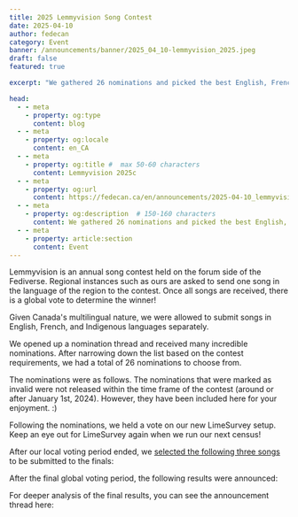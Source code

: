 ```yaml
---
title: 2025 Lemmyvision Song Contest
date: 2025-04-10
author: fedecan
category: Event
banner: /announcements/banner/2025_04_10-lemmyvision_2025.jpeg
draft: false
featured: true

excerpt: "We gathered 26 nominations and picked the best English, French, and Inuktitut songs to submit to this year's contest!"

head:
  - - meta
    - property: og:type
      content: blog
  - - meta
    - property: og:locale
      content: en_CA
  - - meta
    - property: og:title #  max 50-60 characters
      content: Lemmyvision 2025c
  - - meta
    - property: og:url
      content: https://fedecan.ca/en/announcements/2025-04-10_lemmyvision-2025
  - - meta
    - property: og:description  # 150-160 characters
      content: We gathered 26 nominations and picked the best English, French, and Inuktitut songs to submit to this year's contest!
  - - meta
    - property: article:section
      content: Event
---
```


<BlogPostHeader 
  returnLink="/en/announcements"
  returnText="Back to Announcements"
  authorsDataKey="enAuthors"
/>

Lemmyvision is an annual song contest held on the forum side of the Fediverse. Regional instances such as ours are asked to send one song in the language of the region to the contest. Once all songs are received, there is a global vote to determine the winner! 

Given Canada's multilingual nature, we were allowed to submit songs in English, French, and Indigenous languages separately.

<EmbedLemmy
  :links="[
    'https://lemmy.ca/post/40067357',
  ]"
  :titleLines="2"
  :excerptLines="1"
/>

We opened up a nomination thread and received many incredible nominations. After narrowing down the list based on the contest requirements, we had a total of 26 nominations to choose from.

<EmbedLemmy
  :links="[
    'https://lemmy.ca/post/40262691'
  ]"
  :titleLines="2"
  :excerptLines="1"
/>

The nominations were as follows. The nominations that were marked as invalid were not released within the time frame of the contest (around or after January 1st, 2024). However, they have been included here for your enjoyment. :)

<JSONTable
    :jsonDataProp="nominations"
    :columns="[
        { key: 'artist', title: 'Artist Name', format: 'text' }, 
        { key: 'song', title: 'Song Name', format: 'text' }, 
        { key: 'link', title: 'Link to Listen', format: 'link' },
        { key: 'language', title: 'Language', format: 'tags' },
        { key: 'valid', title: 'Valid Nomination', format: 'boolean' },
    ]"
    defaultSortField="artist"
    defaultSortDirection="ascending"
/>
 


Following the nominations, we held a vote on our new LimeSurvey setup. Keep an eye out for LimeSurvey again when we run our next census!

<EmbedLemmy
  :links="[
    'https://lemmy.ca/post/41364770'
  ]"
  :titleLines="2"
  :excerptLines="1"
/>

After our local voting period ended, we [selected the following three songs](https://lemmy.ca/post/41597388) to be submitted to the finals:

<ImageGallery
  title="Winning Nominations for Canada"
  :directUrls="['/announcements/2025_04_10-lemmyvision-2025/local_results.png']"
  layout="vertical"
/>

<JSONTable
    :jsonDataProp="nominations"
    :columns="[
        { key: 'artist', title: 'Artist Name', format: 'text' }, 
        { key: 'song', title: 'Song Name', format: 'text' }, 
        { key: 'link', title: 'Link to Listen', format: 'link' },
        { key: 'language', title: 'Language', format: 'tags' },
        { key: 'valid', title: 'Valid Nomination', format: 'boolean' },
    ]"
    defaultSortField="artist"
    defaultSortDirection="ascending"
    :filters="{
        type: 'and',
        conditions: [
            {
                type: 'condition',
                key: 'submitted',
                operator: 'equals',
                value: true
            },
        ]
    }"
/>

After the final global voting period, the following results were announced:

<ImageGallery
  title="Final Results of Lemmyvision 2025"
  :directUrls="['/announcements/2025_04_10-lemmyvision-2025/final_results.jpeg']"
  layout="vertical"
/>

<JSONTable
    :jsonDataProp="globalResults"
    :columns="[
        { key: 'rank', title: 'Rank', format: 'text' },
        { key: 'artist', title: 'Artist Name', format: 'text' }, 
        { key: 'song', title: 'Song Name', format: 'text' }, 
        { key: 'link', title: 'Link to Listen', format: 'link' },
        { key: 'category', title: 'Category', format: 'text' },
    ]"
    defaultSortField="rank"
    defaultSortDirection="ascending"
/>

For deeper analysis of the final results, you can see the announcement thread here:

<EmbedLemmy
  :links="[
    'https://lemmy.ca/post/42070756',
  ]"
  :titleLines="2"
  :excerptLines="1"
/>



<script>
export default {
  data() {
    return {
      nominations: [
        {
            "artist": "Palaye Royale",
            "song": "Dark Side of the Silver Spoon",
            "link": "https://song.link/y/QWD31HtfSCY",
            "language": [
                "English"
            ],
            "valid": true
        },
        {
            "artist": "fanclubwallet",
            "song": "Band Like That",
            "link": "https://song.link/y/GM4PWzsLkT4",
            "language": [
                "English"
            ],
            "valid": true
        },
        {
            "artist": "Seven Graylands",
            "song": "Robotic Cicada",
            "link": "https://song.link/y/K-yXLJp3DZE",
            "language": [
                "English"
            ],
            "valid": true
        },
        {
            "artist": "Liminal Shroud",
            "song": "Nocturnal Phosphorescence",
            "link": "https://song.link/y/Rl-Ha4U7XSY",
            "language": [
                "English"
            ],
            "valid": true
        },
        {
            "artist": "Dan Mangan",
            "song": "Call Me Up High",
            "link": "https://song.link/y/2RrD-hIdC54",
            "language": [
                "English"
            ],
            "valid": true
        },
        {
            "artist": "The Blue Stones",
            "song": "Come Apart",
            "link": "https://song.link/y/uIflXM--TKU",
            "language": [
                "English"
            ],
            "valid": true
        },
        {
            "artist": "Corb Lund",
            "song": "When the Game Gets Hot",
            "link": "https://song.link/y/U6J_xQnMo6I",
            "language": [
                "English"
            ],
            "valid": true
        },
        {
            "artist": "Chromeo",
            "song": "Words With You",
            "link": "https://song.link/y/T7w-Dp16hH0",
            "language": [
                "English"
            ],
            "valid": true
        },
        {
            "artist": "The Arrogant Worms",
            "song": "Canadian Famous",
            "link": "https://song.link/y/5Per6DaU6Y8",
            "language": [
                "English"
            ],
            "valid": true
        },
        {
            "artist": "Billie du Page",
            "song": "Fake Friends (english list)",
            "link": "https://song.link/y/1vN7prrtDNg",
            "language": [
                "English"
            ],
            "valid": true
        },
        {
            "artist": "Eva Shaw, DijahSB",
            "song": "RVPTVRE",
            "link": "https://song.link/s/72WSC2XLOc4Etb3BfDxvrY",
            "language": [
                "English"
            ],
            "valid": true
        },
        {
            "artist": "Men I Trust",
            "song": "Husk",
            "link": "https://song.link/s/0iMSUfh4oQplV5OrmrlIbm",
            "language": [
                "English"
            ],
            "valid": true
        },
        {
            "artist": "Rezz, Virtual Riot, One True God",
            "song": "Give in to you",
            "link": "https://song.link/s/4ISgMfSWEuwVRj76YPVopn",
            "language": [
                "English"
            ],
            "valid": true,
            "submitted": true
        },
        {
            "artist": "Akintoye",
            "song": "Raw",
            "link": "https://song.link/s/2ODZahqHNBFnD2WVzKYhT6",
            "language": [
                "English"
            ],
            "valid": true
        },
        {
            "artist": "Emma Alves",
            "song": "Bare Minimum",
            "link": "https://song.link/s/4hmDJToQb6jxTng9Rgw7bc",
            "language": [
                "English"
            ],
            "valid": true
        },
        {
            "artist": "Mustafa",
            "song": "Imaan",
            "link": "https://song.link/s/1prJ8ZRyFjd60AYJOa9gbP",
            "language": [
                "English"
            ],
            "valid": true
        },
        {
            "artist": "Deer Fang",
            "song": "Low Tide",
            "link": "https://song.link/y/CJT3FsuNIT8",
            "language": [
                "English"
            ],
            "valid": true
        },
        {
            "artist": "DYLYN",
            "song": "Change Me",
            "link": "https://song.link/y/UWdWOglhOqY",
            "language": [
                "English"
            ],
            "valid": true
        },
        {
            "artist": "PUP",
            "song": "Hallways",
            "link": "https://song.link/y/LyQJtQ0krFA",
            "language": [
                "English"
            ],
            "valid": true
        },
        {
            "artist": "Spiritbox",
            "song": "Deep End",
            "link": "https://song.link/y/nmqbm_BFPSI",
            "language": [
                "English"
            ],
            "valid": true
        },
        {
            "artist": "P'tit Belliveau",
            "song": "Ring ring",
            "link": "https://song.link/y/NbmJuoGoprc",
            "language": [
                "French"
            ],
            "valid": true
        },
        {
            "artist": "Billie du Page",
            "song": "Fake Friends (liste française)",
            "link": "https://song.link/y/7gjeVsxETCI",
            "language": [
                "French"
            ],
            "valid": true,
            "submitted": true
        },
        {
            "artist": "Dominique Fils-Aimé",
            "song": "Moi je t'aime",
            "link": "https://song.link/s/79go0VX0BaDpV3mIOK40Zk",
            "language": [
                "French"
            ],
            "valid": true
        },
        {
            "artist": "Autre Part",
            "song": "Le monde à l’envers",
            "link": "https://song.link/y/xZ3WKAwFwTc",
            "language": [
                "French"
            ],
            "valid": true
        },
        {
            "artist": "Mange la machine",
            "song": "Mange la machine",
            "link": "https://song.link/y/b35Gf3DbF1c",
            "language": [
                "French"
            ],
            "valid": true
        },
        {
            "artist": "Elisapie (ᐃᓕᓴᐱ)",
            "song": "Quviasukkuvit (If It Makes You Happy)",
            "link": "https://song.link/s/5FV4cF98IAQiQ4DKpCS9q3",
            "language": [
                "Inuktitut"
            ],
            "valid": true,
            "submitted": true
        },
        {
            "artist": "The Tragically Hip",
            "song": "New Orleans is Sinking",
            "link": "https://song.link/y/LAZUsCONjIQ",
            "language": [
                "English"
            ],
            "valid": false
        },
        {
            "artist": "fanclubwallet",
            "song": "Car Crash in G Major",
            "link": "https://song.link/s/5CKMxyl7q4p0QdpYTesuCZ",
            "language": [
                "English"
            ],
            "valid": false
        },
        {
            "artist": "b richmond",
            "song": "OUT FOR A RIP",
            "link": "https://song.link/y/F-glHAzXi_M",
            "language": [
                "English"
            ],
            "valid": false
        },
        {
            "artist": "Great Big Sea",
            "song": "I'se The B'y",
            "link": "https://song.link/y/S-bQn9DtgUA",
            "language": [
                "English"
            ],
            "valid": false
        }
    ],
    globalResults: [
        {
            "artist": "Flomb!, Pe Krieger",
            "song": "#unplugtrump",
            "link": "https://song.link/y/CTUUFRnBGVQ",
            "category": "Germany",
            "rank": 1
        },
        {
            "artist": "Lambrini Girls",
            "song": "God’s Country",
            "link": "https://song.link/y/muoddHKZthg",
            "category": "United Kingdom",
            "rank": 2
        },
        {
            "artist": "Alien Weaponry",
            "song": "Mau Moko",
            "link": "https://song.link/y/5-4-0-5",
            "category": "New Zealand",
            "rank": 3
        },
        {
            "artist": "Rezz, Virtual Riot, One True God",
            "song": "Give In To You",
            "link": "https://song.link/y/5-4-0-5",
            "category": "Canada - English",
            "rank": 4
        },
        {
            "artist": "Bibiza",
            "song": "Aufnimmawiederschaun",
            "link": "https://song.link/y/5-4-0-5",
            "category": "Austria",
            "rank": 5
        },
        {
            "artist": "Ultra Vomit",
            "song": "Dead Robot Zombie Cop From Outer Space 2",
            "link": "https://song.link/y/5-4-0-5",
            "category": "France",
            "rank": 6
        },
        {
            "artist": "Billie du Page",
            "song": "Fake Friends",
            "link": "https://song.link/y/5-4-0-5",
            "category": "Canada - Français",
            "rank": 7
        },
        {
            "artist": "Elisapie (ᐃᓕᓴᐱ)",
            "song": "Quviasukkuvit (If It Makes You Happy)",
            "link": "https://song.link/y/5-4-0-5",
            "category": "Canada - Inuktitut",
            "rank": 8
        },
        {
            "artist": "Gurridyula",
            "song": "From The River To The Sea",
            "link": "https://song.link/y/5-4-0-5",
            "category": "Australia",
            "rank": 9
        },
        {
            "artist": "Cie Les Petites Mains",
            "song": "L’Anamour",
            "link": "https://song.link/y/5-4-0-5",
            "category": "French Sign Language",
            "rank": 10
        },
        {
            "artist": "Lina Mayer",
            "song": "Raj",
            "link": "https://song.link/y/5-4-0-5",
            "category": "Slovakia",
            "rank": 11
        }
    ]
    };
  }
};
</script>